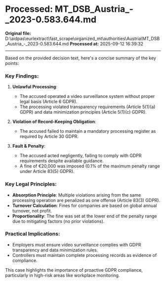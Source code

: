 # Processed: MT_DSB_Austria_-_2023-0.583.644.md

**Original file:** D:\aidpas\eurlextract\fast_scrape\organized_mt\authorities\Austria\MT_DSB_Austria_-_2023-0.583.644.md
**Processed at:** 2025-09-12 16:39:32

---

Based on the provided decision text, here's a concise summary of the key points:

### Key Findings:
1. **Unlawful Processing**:
   - The accused operated a video surveillance system without proper legal basis (Article 6 GDPR).
   - The processing violated transparency requirements (Article 5(1)(a) GDPR) and data minimization principles (Article 5(1)(c) GDPR).

2. **Violation of Record-Keeping Obligation**:
   - The accused failed to maintain a mandatory processing register as required by Article 30 GDPR.

3. **Fault & Penalty**:
   - The accused acted negligently, failing to comply with GDPR requirements despite available guidance.
   - A fine of €20,000 was imposed (0.1% of the maximum penalty range under Article 83(5) GDPR).

### Key Legal Principles:
- **Absorption Principle**: Multiple violations arising from the same processing operation are penalized as one offense (Article 83(3) GDPR).
- **Turnover Calculation**: Fines for companies are based on global annual turnover, not profit.
- **Proportionality**: The fine was set at the lower end of the penalty range due to mitigating factors (no prior violations).

### Practical Implications:
- Employers must ensure video surveillance complies with GDPR transparency and data minimization rules.
- Controllers must maintain complete processing records as evidence of compliance.

This case highlights the importance of proactive GDPR compliance, particularly in high-risk areas like workplace monitoring.